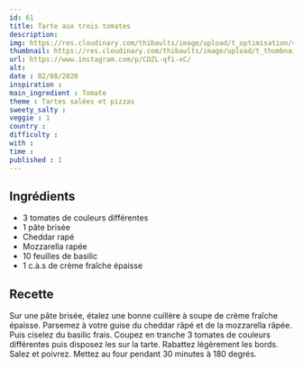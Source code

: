```yaml
---
id: 61
title: Tarte aux trois tomates
description: 
img: https://res.cloudinary.com/thibaults/image/upload/t_optimisation/v1600456030/Recipes/20200802_tarte_tomate.jpg
thumbnail: https://res.cloudinary.com/thibaults/image/upload/t_thumbnail_josie/v1600456030/Recipes/20200802_tarte_tomate.jpg
url: https://www.instagram.com/p/CDZL-qfi-xC/
alt: 
date : 02/08/2020
inspiration :
main_ingredient : Tomate
theme : Tartes salées et pizzas
sweety_salty : 
veggie : 1
country :
difficulty :
with : 
time : 
published : 1
---
```


## Ingrédients
 - 3 tomates de couleurs différentes
 - 1 pâte brisée
 - Cheddar rapé
 - Mozzarella rapée
 - 10 feuilles de basilic
 - 1 c.à.s de crème fraîche épaisse

## Recette
Sur une pâte brisée, étalez une bonne cuillère à soupe de crème fraîche épaisse. Parsemez à votre guise du cheddar râpé et de la mozzarella râpée. Puis ciselez du basilic frais. Coupez en tranche 3 tomates de couleurs différentes puis disposez les sur la tarte. Rabattez légèrement les bords. Salez et poivrez. Mettez au four pendant 30 minutes à 180 degrés.